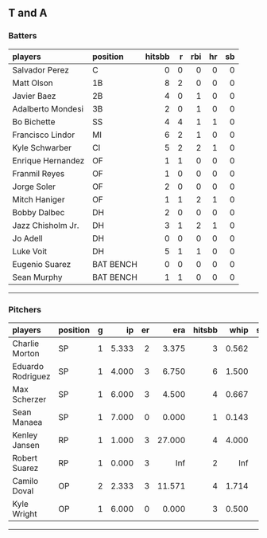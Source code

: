 ## T and A

### Batters

 
|players           |position  | hitsbb|  r| rbi| hr| sb| 
|:-----------------|:---------|------:|--:|---:|--:|--:| 
|Salvador Perez    |C         |      0|  0|   0|  0|  0| 
|Matt Olson        |1B        |      8|  2|   0|  0|  0| 
|Javier Baez       |2B        |      4|  0|   1|  0|  0| 
|Adalberto Mondesi |3B        |      2|  0|   1|  0|  0| 
|Bo Bichette       |SS        |      4|  4|   1|  1|  0| 
|Francisco Lindor  |MI        |      6|  2|   1|  0|  0| 
|Kyle Schwarber    |CI        |      5|  2|   2|  1|  0| 
|Enrique Hernandez |OF        |      1|  1|   0|  0|  0| 
|Franmil Reyes     |OF        |      1|  0|   0|  0|  0| 
|Jorge Soler       |OF        |      2|  0|   0|  0|  0| 
|Mitch Haniger     |OF        |      1|  1|   2|  1|  0| 
|Bobby Dalbec      |DH        |      2|  0|   0|  0|  0| 
|Jazz Chisholm Jr. |DH        |      3|  1|   2|  1|  0| 
|Jo Adell          |DH        |      0|  0|   0|  0|  0| 
|Luke Voit         |DH        |      5|  1|   1|  0|  0| 
|Eugenio Suarez    |BAT BENCH |      0|  0|   0|  0|  0| 
|Sean Murphy       |BAT BENCH |      1|  1|   0|  0|  0| 


* * *

### Pitchers

 
|players           |position |  g|    ip| er|    era| hitsbb|  whip| so|  w| sv| 
|:-----------------|:--------|--:|-----:|--:|------:|------:|-----:|--:|--:|--:| 
|Charlie Morton    |SP       |  1| 5.333|  2|  3.375|      3| 0.562|  5|  1|  0| 
|Eduardo Rodriguez |SP       |  1| 4.000|  3|  6.750|      6| 1.500|  2|  0|  0| 
|Max Scherzer      |SP       |  1| 6.000|  3|  4.500|      4| 0.667|  6|  1|  0| 
|Sean Manaea       |SP       |  1| 7.000|  0|  0.000|      1| 0.143|  7|  1|  0| 
|Kenley Jansen     |RP       |  1| 1.000|  3| 27.000|      4| 4.000|  1|  0|  0| 
|Robert Suarez     |RP       |  1| 0.000|  3|    Inf|      2|   Inf|  0|  0|  0| 
|Camilo Doval      |OP       |  2| 2.333|  3| 11.571|      4| 1.714|  1|  0|  0| 
|Kyle Wright       |OP       |  1| 6.000|  0|  0.000|      3| 0.500|  6|  1|  0| 


* * *


